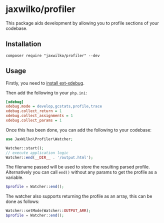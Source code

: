 # jaxwilko/profiler

This package aids development by allowing you to profile sections of your codebase.

## Installation

```shell
composer require "jaxwilko/profiler" --dev
```

## Usage

Firstly, you need to [install ext-xdebug](https://xdebug.org/docs/install).

Then add the following to your `php.ini`:

```ini
[xdebug]
xdebug.mode = develop,gcstats,profile,trace
xdebug.collect_return = 1
xdebug.collect_assignments = 1
xdebug.collect_params = 1
```

Once this has been done, you can add the following to your codebase:

```php
use JaxWilko\Profiler\Watcher;

Watcher::start();
// execute application logic
Watcher::end(__DIR__ . '/output.html');
```
The filename passed will be used to store the resulting parsed profile. Alternatively you can call `end()` 
without any params to get the profile as a variable.
```php
$profile = Watcher::end();
```
The watcher also supports returning the profile as an array, this can be done as follows:
```php
Watcher::setMode(Watcher::OUTPUT_ARR);
$profile = Watcher::end();
```
